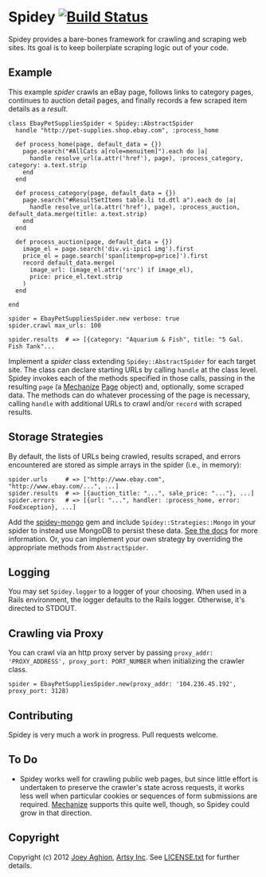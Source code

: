 Spidey [![Build Status](https://travis-ci.org/joeyAghion/spidey.png?branch=master)](https://travis-ci.org/joeyAghion/spidey)
======

Spidey provides a bare-bones framework for crawling and scraping web sites. Its goal is to keep boilerplate scraping logic out of your code.


Example
-------

This example _spider_ crawls an eBay page, follows links to category pages, continues to auction detail pages, and finally records a few scraped item details as a _result_.

    class EbayPetSuppliesSpider < Spidey::AbstractSpider
      handle "http://pet-supplies.shop.ebay.com", :process_home
      
      def process_home(page, default_data = {})
        page.search("#AllCats a[role=menuitem]").each do |a|
          handle resolve_url(a.attr('href'), page), :process_category, category: a.text.strip
        end
      end
      
      def process_category(page, default_data = {})
        page.search("#ResultSetItems table.li td.dtl a").each do |a|
          handle resolve_url(a.attr('href'), page), :process_auction, default_data.merge(title: a.text.strip)
        end
      end
      
      def process_auction(page, default_data = {})
        image_el = page.search('div.vi-ipic1 img').first
        price_el = page.search('span[itemprop=price]').first
        record default_data.merge(
          image_url: (image_el.attr('src') if image_el),
          price: price_el.text.strip
        )
      end
    
    end
    
    spider = EbayPetSuppliesSpider.new verbose: true
    spider.crawl max_urls: 100
    
    spider.results  # => [{category: "Aquarium & Fish", title: "5 Gal. Fish Tank"...

Implement a _spider_ class extending `Spidey::AbstractSpider` for each target site. The class can declare starting URLs by calling `handle` at the class level. Spidey invokes each of the methods specified in those calls, passing in the resulting `page` (a [Mechanize](http://mechanize.rubyforge.org/) [Page](http://mechanize.rubyforge.org/Mechanize/Page.html) object) and, optionally, some scraped data. The methods can do whatever processing of the page is necessary, calling `handle` with additional URLs to crawl and/or `record` with scraped results.


Storage Strategies
----------

By default, the lists of URLs being crawled, results scraped, and errors encountered are stored as simple arrays in the spider (i.e., in memory):

    spider.urls     # => ["http://www.ebay.com", "http://www.ebay.com/...", ...]
    spider.results  # => [{auction_title: "...", sale_price: "..."}, ...]
    spider.errors   # => [{url: "...", handler: :process_home, error: FooException}, ...]

Add the [spidey-mongo](https://github.com/joeyAghion/spidey-mongo) gem and include `Spidey::Strategies::Mongo` in your spider to instead use MongoDB to persist these data. [See the docs](https://github.com/joeyAghion/spidey-mongo) for more information. Or, you can implement your own strategy by overriding the appropriate methods from `AbstractSpider`.


Logging
-------

You may set `Spidey.logger` to a logger of your choosing. When used in a Rails environment, the logger defaults to the Rails logger. Otherwise, it's directed to STDOUT.

Crawling via Proxy
------------------

You can crawl via an http proxy server by passing `proxy_addr: 'PROXY_ADDRESS', proxy_port: PORT_NUMBER` when initializing the crawler class.

    spider = EbayPetSuppliesSpider.new(proxy_addr: '104.236.45.192', proxy_port: 3128)

Contributing
------------

Spidey is very much a work in progress. Pull requests welcome.


To Do
-----
* Spidey works well for crawling public web pages, but since little effort is undertaken to preserve the crawler's state across requests, it works less well when particular cookies or sequences of form submissions are required. [Mechanize](http://mechanize.rubyforge.org/) supports this quite well, though, so Spidey could grow in that direction.


Copyright
---------
Copyright (c) 2012 [Joey Aghion](http://halfamind.aghion.com), [Artsy Inc](http://artsy.net). See [LICENSE.txt](LICENSE.txt) for further details.
